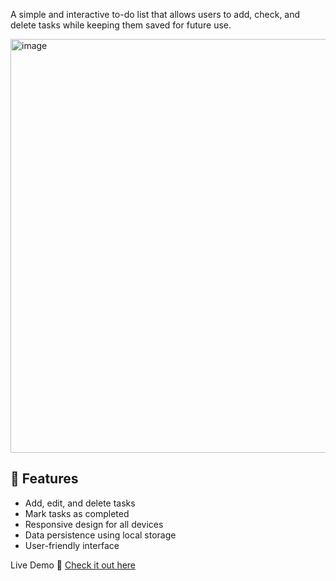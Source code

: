 A simple and interactive to-do list that allows users to add, check, and delete tasks while keeping them saved for future use.

<img width="662" alt="image" src="https://github.com/user-attachments/assets/f0e9628e-df3e-47ea-8330-25b7cf6efe8d" />

## 🌟 Features
- Add, edit, and delete tasks
- Mark tasks as completed
- Responsive design for all devices
- Data persistence using local storage
- User-friendly interface

Live Demo
🔗 [Check it out here](https://oumaimabelabbas.github.io/to-do-list/)

